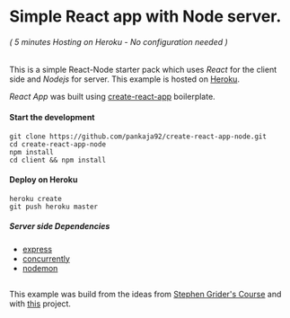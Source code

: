 # Simple React app with Node server.

###### ( 5 minutes Hosting on Heroku - No configuration needed )

This is a simple React-Node starter pack which uses *React* for the client side and *Nodejs* for server. This example is hosted on [Heroku](https://create-react-app-node.herokuapp.com/).

*React App* was built using [create-react-app](https://github.com/facebook/create-react-app) boilerplate.

#### Start the development

~~~shell
git clone https://github.com/pankaja92/create-react-app-node.git
cd create-react-app-node
npm install
cd client && npm install
~~~

#### Deploy on Heroku

~~~shell
heroku create
git push heroku master
~~~

##### Server side Dependencies

* [express](https://expressjs.com/)
* [concurrently](https://www.npmjs.com/package/concurrently)
* [nodemon](https://www.npmjs.com/package/nodemon)

##

This example was build from the ideas from [Stephen Grider's Course](https://www.udemy.com/node-with-react-fullstack-web-development/) and with [this](https://github.com/mars/heroku-cra-node) project.